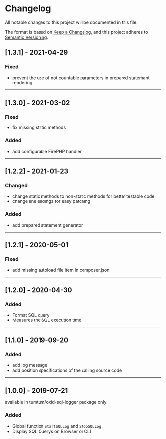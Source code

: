 # Changelog
All notable changes to this project will be documented in this file.

The format is based on [Keep a Changelog](https://keepachangelog.com/en/1.0.0/),
and this project adheres to [Semantic Versioning](https://semver.org/spec/v2.0.0.html).

## [1.3.1] - 2021-04-29

### Fixed

- prevent the use of not countable parameters in prepared statemant rendering 

---

## [1.3.0] - 2021-03-02

### Fixed

- fix missing static methods

### Added

- add configurable FirePHP handler

---

## [1.2.2] - 2021-01-23

### Changed

- change static methods to non-static methods for better testable code
- change line endings for easy patching

### Added

- add prepared statement generator

---

## [1.2.1] - 2020-05-01

### Fixed

- add missing autoload file item in composer.json

---

## [1.2.0] - 2020-04-30

### Added

- Format SQL query 
- Measures the SQL execution time

---

## [1.1.0] - 2019-09-20

### Added

- add log message
- add position specifications of the calling source code 

---

## [1.0.0] - 2019-07-21

available in tumtum/oxid-sql-logger package only

### Added

- Global function `StartSQLLog` and `StopSQLLog`
- Display SQL Querys on Browser or CLI
